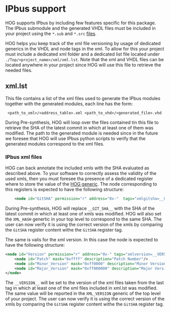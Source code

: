# IPbus support

HOG supports IPbus by including few features specific for this package.
The IPbus submodule and the generated VHDL files must be included in your project using the `*.sub` and `*.src` [files](08-List-files.md).

HOG helps you keep track of the xml file versioning by usage of dedicated generics in the VHDL and node tags in the xml.
To allow for this your project must include a dedicated xml folder and a dedicated list file located under `./Top/<project_name>/xml/xml.lst`. Note that the xml and VHDL files can be located anywhere in your project since HOG will use this file to retrieve the needed files.

## xml.lst

This file contains a list of the xml files used to generate the IPbus modules together with the generated modules, each line has the form:

```
 <path_to_xml>/<address_table>.xml <path_to_vhd>/<generated_file>.vhd
```

During Pre-synthesis, HOG will loop over the files contained tin this file to retrieve the SHA of the latest commit in which at least one of them was modified.
The path to the generated module is needed since in the future we foresee that HOG will use IPbus python scripts to verify that the generated modules correspond to the xml files.

### IPbus xml files

HOG can back annotate the included xmls with the SHA evaluated as described above.
To your software to correctly assess the validity of the used xmls, then  you must foresee tha presence of a dedicated register where to store the value of the [HOG generic](../02-MAinteiner-Manual/07-Hog-generics).
The node corresponding to this registers is expected to have the following structure:

```xml
    <node id="GitSHA" permission="r" address="0x-"  tags="xmlgitsha=__GIT_SHA__" description="XML Git commit 7-digit SHA of top file">
```

During Pre-synthesis, HOG will replace `__GIT_SHA__` with the SHA of the latest commit in which at least one of xmls was modified.
HOG will also set the `XML_HASH` genertic in your top level to correspond to the same SHA.
The user can now verify it is using the correct version of the xmls by comparing the `GitSHA` register content withe the `GitSHA` register tag.

The same is valis for the xml version.
In this case the node is expected to have the following structure:

```xml
<node id="Version" permission="r" address="0x-" tags="xmlversion=__VERSION__"  description="version of XML files">
    <node id="Patch" mask="0xffff" description="Patch Number"/>
    <node id="Minor_Version" mask="0xff0000" description="Minor Version Number"/>
    <node id="Major_Version" mask="0xff000000" description="Major Version Number"/>
</node>
```

The `__VERSION__` will be set to the version of the xml files taken from the last tag in which at least one of the xml files included in xml.lst was modified.
The same value will be reported in the `XML_VERSION` generic of the top level of your project.
The user can now verify it is using the correct version of the xmls by comparing the `GitSHA` register content withe the `GitSHA` register tag.
